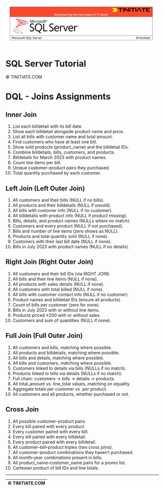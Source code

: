 ![SQL Server Tinitiate Image](../../../sqlserver-sql/sqlserver.png)

# SQL Server Tutorial

&copy; TINITIATE.COM

# DQL - Joins Assignments

## Inner Join
1. List each billdetail with its bill date.
2. Show each billdetail alongside product name and price.
3. List all bills with customer name and total amount.
4. Find customers who have at least one bill.
5. Show sold products (product_name) and the billdetail IDs.
6. Combine billdetails, bills, customers, and products.
7. Billdetails for March 2023 with product names.
8. Count line items per bill.
9. Unique customer–product pairs they purchased.
10. Total quantity purchased by each customer.

## Left Join (Left Outer Join)
1. All customers and their bills (NULL if no bills).
2. All products and their billdetails (NULL if unsold).
3. All bills with customer info (NULL if no customer).
4. All billdetails with product info (NULL if product missing).
5. Bills, details, and product names (NULLs where no match).
6. Customers and every product (NULL if not purchased).
7. Bills and number of line items (zero shows as NULL).
8. Products and total quantity sold (NULL if none).
9. Customers with their last bill date (NULL if none).
10. Bills in July 2023 with product names (NULL if no details).

## Right Join (Right Outer Join)
1. All customers and their bill IDs (via RIGHT JOIN).
2. All bills and their line items (NULL if none).
3. All products with sales details (NULL if none).
4. All customers with total billed (NULL if none).
5. All bills with customer contact info (NULL if no customer).
6. Product names and billdetail IDs (ensure all products).
7. Count of bills per customer (zero for none).
8. Bills in July 2023 with or without line items.
9. Products priced ≥200 with or without sales.
10. Customers and sum of quantities (NULL if none).

## Full Join (Full Outer Join)
1. All customers and bills, matching where possible.
2. All products and billdetails, matching where possible.
3. All bills and details, matching where possible.
4. All bills and customers, matching where possible.
5. Customers linked to details via bills (NULLs if no match).
6. Products linked to bills via details (NULLs if no match).
7. Full chain: customers → bills → details → products.
8. All total_amount vs. line_total values, matching on equality.
9. Aggregate totals per customer vs. per product.
10. All customers and all products, whether purchased or not.

## Cross Join
1. All possible customer–product pairs.
2. Every bill paired with every product.
3. Every customer paired with every bill.
4. Every bill paired with every billdetail.
5. Every product paired with every billdetail.
6. All customer–bill–product triples (two cross joins).
7. All customer–product combinations they haven’t purchased.
8. All month–year combinations present in bills.
9. All product_name–customer_name pairs for a promo list.
10. Cartesian product of bill IDs and line totals.

***
| &copy; TINITIATE.COM |
|----------------------|
